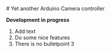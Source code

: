 # Yet another Arduino Camera controller

**Development in progress**

1. Add text
2. Do some nice features
3. There is no bulletpoint 3
